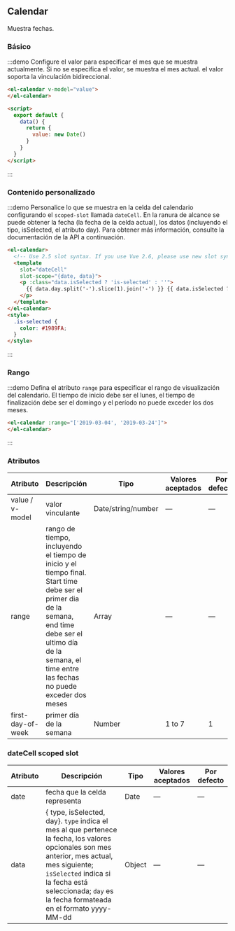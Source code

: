 ## Calendar

Muestra fechas.

### Básico

:::demo Configure el valor para especificar el mes que se muestra actualmente. Si no se especifica el valor, se muestra el mes actual. el valor soporta la vinculación bidireccional.
```html
<el-calendar v-model="value">
</el-calendar>

<script>
  export default {
    data() {
      return {
        value: new Date()
      }
    }
  }
</script>
```
:::

### Contenido personalizado

:::demo Personalice lo que se muestra en la celda del calendario configurando el `scoped-slot` llamada `dateCell`. En la ranura de alcance se puede obtener la fecha (la fecha de la celda actual), los datos (incluyendo el tipo, isSelected, el atributo day). Para obtener más información, consulte la documentación de la API a continuación.

```html
<el-calendar>
  <!-- Use 2.5 slot syntax. If you use Vue 2.6, please use new slot syntax-->
  <template
    slot="dateCell"
    slot-scope="{date, data}">
    <p :class="data.isSelected ? 'is-selected' : ''">
      {{ data.day.split('-').slice(1).join('-') }} {{ data.isSelected ? '✔️' : ''}}
    </p>
  </template>
</el-calendar>
<style>
  .is-selected {
    color: #1989FA;
  }
</style>
```
:::

### Rango

:::demo Defina el atributo `range` para especificar el rango de visualización del calendario. El tiempo de inicio debe ser el lunes, el tiempo de finalización debe ser el domingo y el período no puede exceder los dos meses.
```html
<el-calendar :range="['2019-03-04', '2019-03-24']">
</el-calendar>
```
:::

### Atributos
| Atributo        | Descripción        | Tipo      | Valores aceptados     | Por defecto |
|-----------------|------------------- |---------- |---------------------- |------------ |
| value / v-model | valor vinculante   | Date/string/number | —            | —           |
| range           | rango de tiempo, incluyendo el tiempo de inicio y el tiempo final. Start time debe ser el primer dia de la semana, end time debe ser el ultimo día de la semana, el time entre las fechas no puede exceder dos meses | Array     | —           | —      |
| first-day-of-week | primer día de la semana | Number    | 1 to 7                |  1          |

### dateCell scoped slot
| Atributo      | Descripción | Tipo   | Valores aceptados | Por defecto |
|-----------------|-------------- |---------- |---------------------- |--------- |
| date            | fecha que la celda representa | Date      | —                     | —        |
| data            | { type, isSelected, day}. `type` indica el mes al que pertenece la fecha, los valores opcionales son mes anterior, mes actual, mes siguiente; `isSelected` indica si la fecha está seleccionada; `day` es la fecha formateada en el formato yyyy-MM-dd | Object      | —           | —      |

